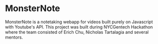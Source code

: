 # MonsterNote
<div> MonsterNote is a notetaking webapp for videos built purely on Javascript with Youtube's API. This project was built during NYCGentech Hackathon where the team consisted of Erich Chu, Nicholas Tartalagia and several mentors.</div>